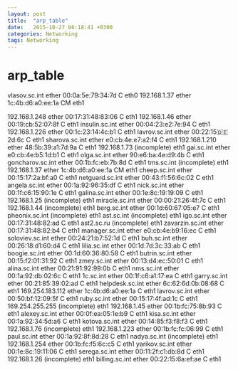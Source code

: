 ```yaml
---
layout: post
title:  "arp_table"
date:   2015-10-27 08:18:41 +0300
categories: Networking
tags: Networking
---
```


# arp_table
vlasov.sc.int            ether   00:0a:5e:79:34:7d   C                     eth0
192.168.1.37             ether   1c:4b:d6:a0:ee:1a   CM                    eth1

192.168.1.248            ether   00:17:31:48:83:06   C                     eth1
192.168.1.46             ether   00:19:cb:52:07:8f   C                     eth1
insulin.sc.int           ether   00:04:23:e2:7e:94   C                     eth1
192.168.1.226            ether   00:1c:23:14:4c:b1   C                     eth1
lavrov.sc.int            ether   00:22:15:de:2d:6c   C                     eth1
sharova.sc.int           ether   e0:cb:4e:e7:a2:f4   C                     eth1
192.168.1.210            ether   48:5b:39:a1:7d:9a   C                     eth1
192.168.1.73                     (incomplete)                              eth1
gai.sc.int               ether   e0:cb:4e:b5:1d:b1   C                     eth1
olga.sc.int              ether   90:e6:ba:4e:d9:4b   C                     eth1
goncharov.sc.int         ether   00:1b:fc:eb:7b:8d   C                     eth1
tms.sc.int                       (incomplete)                              eth1
192.168.1.37             ether   1c:4b:d6:a0:ee:1a   CM                    eth1
cheep.sc.int             ether   00:15:17:2a:bf:a0   C                     eth1
netguard.sc.int          ether   00:43:f1:56:6c:02   C                     eth1
angela.sc.int            ether   00:1a:92:96:35:df   C                     eth1
nick.sc.int              ether   00:1f:c6:15:90:1e   C                     eth1
galina.sc.int            ether   00:1e:8c:19:19:09   C                     eth1
192.168.1.25                     (incomplete)                              eth1
miracle.sc.int           ether   00:00:21:26:4f:7c   C                     eth1
192.168.1.44                     (incomplete)                              eth1
berg.sc.int              ether   00:1d:60:67:05:e7   C                     eth1
pheonix.sc.int                   (incomplete)                              eth1
ast.sc.int                       (incomplete)                              eth1
igo.sc.int               ether   00:17:31:48:82:ad   C                     eth1
ast2.sc.ru                       (incomplete)                              eth1
zavarzin.sc.int          ether   00:17:31:48:82:b4   C                     eth1
manager.sc.int           ether   e0:cb:4e:b9:16:ec   C                     eth1
soloviev.sc.int          ether   00:24:21:b7:52:1d   C                     eth1
buh.sc.int               ether   00:26:18:d1:60:d4   C                     eth1
lilia.sc.int             ether   00:1d:7d:3c:33:ab   C                     eth1
boogie.sc.int            ether   00:1d:60:36:80:58   C                     eth1
butrin.sc.int            ether   00:15:f2:01:31:92   C                     eth1
zmey.sc.int              ether   00:13:d4:ec:50:01   C                     eth1
alina.sc.int             ether   00:21:91:92:99:0b   C                     eth1
nms.sc.int               ether   00:1a:92:db:02:6c   C                     eth1
1c.sc.int                ether   00:1f:c6:a1:17:ea   C                     eth1
garry.sc.int             ether   00:21:85:39:02:ad   C                     eth1
helpdesk.sc.int          ether   6c:62:6d:0b:08:68   C                     eth1
169.254.183.112          ether   1c:4b:d6:a0:ee:1a   C                     eth1
lavrov.sc.int            ether   00:50:bf:12:09:5f   C                     eth1
ruby.sc.int              ether   00:15:17:4f:ad:1c   C                     eth1
169.254.255.255                  (incomplete)                              eth1
192.168.1.45             ether   00:1b:fc:75:8b:93   C                     eth1
alexey.sc.int            ether   00:0f:ea:05:1e:b9   C                     eth1
kisa.sc.int              ether   00:1a:92:34:5d:a6   C                     eth1
kotova.sc.int            ether   00:14:85:f3:f8:f3   C                     eth1
192.168.1.76                     (incomplete)                              eth1
192.168.1.223            ether   00:1b:fc:fc:06:99   C                     eth1
paul.sc.int              ether   00:1a:92:8f:8d:28   C                     eth1
nadya.sc.int                     (incomplete)                              eth1
192.168.1.254            ether   00:1b:fc:f5:6c:c5   C                     eth1
yarikov.sc.int           ether   00:1e:8c:19:11:06   C                     eth1
serega.sc.int            ether   00:11:2f:c1:db:8d   C                     eth1
192.168.1.26                     (incomplete)                              eth1
billing.sc.int           ether   00:22:15:6a:ef:ae   C                     eth1
